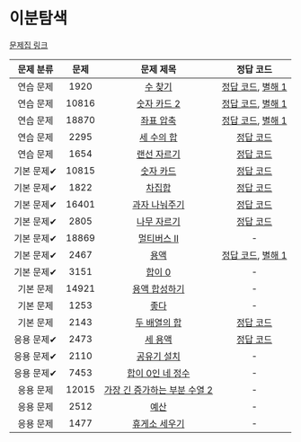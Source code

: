 # 이분탐색



[문제집 링크](https://www.acmicpc.net/workbook/view/8400)

| 문제 분류  | 문제    | 문제 제목                                                      | 정답 코드                                                                       |
|:------:|:-----:|:----------------------------------------------------------:|:---------------------------------------------------------------------------:|
| 연습 문제  | 1920  | [수 찾기](https://www.acmicpc.net/problem/1920)               | [정답 코드](../0x13/solutions/1920.cpp), [별해 1](../0x13/solutions/1920_1.cpp)   |
| 연습 문제  | 10816 | [숫자 카드 2](https://www.acmicpc.net/problem/10816)           | [정답 코드](../0x13/solutions/10816.cpp), [별해 1](../0x13/solutions/10816_1.cpp) |
| 연습 문제  | 18870 | [좌표 압축](https://www.acmicpc.net/problem/18870)             | [정답 코드](../0x13/solutions/18870.cpp), [별해 1](../0x13/solutions/18870_1.cpp) |
| 연습 문제  | 2295  | [세 수의 합](https://www.acmicpc.net/problem/2295)             | [정답 코드](../0x13/solutions/2295.cpp)                                         |
| 연습 문제  | 1654  | [랜선 자르기](https://www.acmicpc.net/problem/1654)             | [정답 코드](../0x13/solutions/1654.cpp)                                         |
| 기본 문제✔ | 10815 | [숫자 카드](https://www.acmicpc.net/problem/10815)             | [정답 코드](../0x13/solutions/10815.cpp)                                        |
| 기본 문제✔ | 1822  | [차집합](https://www.acmicpc.net/problem/1822)                | [정답 코드](../0x13/solutions/1822.cpp)                                         |
| 기본 문제✔ | 16401 | [과자 나눠주기](https://www.acmicpc.net/problem/16401)           | [정답 코드](../0x13/solutions/16401.cpp)                                        |
| 기본 문제✔ | 2805  | [나무 자르기](https://www.acmicpc.net/problem/2805)             | [정답 코드](../0x13/solutions/2805.cpp)                                         |
| 기본 문제✔ | 18869 | [멀티버스 Ⅱ](https://www.acmicpc.net/problem/18869)            | -                                                                           |
| 기본 문제✔ | 2467  | [용액](https://www.acmicpc.net/problem/2467)                 | [정답 코드](../0x13/solutions/2467.cpp), [별해 1](../0x13/solutions/2467_1.cpp)   |
| 기본 문제✔ | 3151  | [합이 0](https://www.acmicpc.net/problem/3151)               | -                                                                           |
| 기본 문제  | 14921 | [용액 합성하기](https://www.acmicpc.net/problem/14921)           | -                                                                           |
| 기본 문제  | 1253  | [좋다](https://www.acmicpc.net/problem/1253)                 | -                                                                           |
| 기본 문제  | 2143  | [두 배열의 합](https://www.acmicpc.net/problem/2143)            | [정답 코드](../0x13/solutions/2143.cpp)                                         |
| 응용 문제✔ | 2473  | [세 용액](https://www.acmicpc.net/problem/2473)               | [정답 코드](../0x13/solutions/2473.cpp)                                         |
| 응용 문제✔ | 2110  | [공유기 설치](https://www.acmicpc.net/problem/2110)             | -                                                                           |
| 응용 문제✔ | 7453  | [합이 0인 네 정수](https://www.acmicpc.net/problem/7453)         | -                                                                           |
| 응용 문제  | 12015 | [가장 긴 증가하는 부분 수열 2](https://www.acmicpc.net/problem/12015) | -                                                                           |
| 응용 문제  | 2512  | [예산](https://www.acmicpc.net/problem/2512)                 | -                                                                           |
| 응용 문제  | 1477  | [휴게소 세우기](https://www.acmicpc.net/problem/1477)            | -                                                                           |
